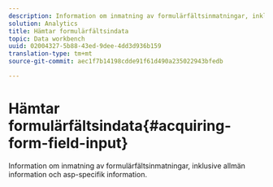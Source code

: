 ```yaml
---
description: Information om inmatning av formulärfältsinmatningar, inklusive allmän information och asp-specifik information.
solution: Analytics
title: Hämtar formulärfältsindata
topic: Data workbench
uuid: 02004327-5b88-43ed-9dee-4dd3d936b159
translation-type: tm+mt
source-git-commit: aec1f7b14198cdde91f61d490a235022943bfedb

---
```



# Hämtar formulärfältsindata{#acquiring-form-field-input}

Information om inmatning av formulärfältsinmatningar, inklusive allmän information och asp-specifik information.

